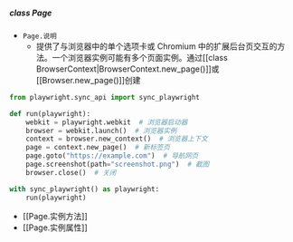 ##### class Page
- `Page.说明`
	- 提供了与浏览器中的单个选项卡或 Chromium 中的扩展后台页交互的方法。一个浏览器实例可能有多个页面实例。通过[[class BrowserContext|BrowserContext.new_page()]]或[[Browser.new_page()]]创建
```python
from playwright.sync_api import sync_playwright

def run(playwright):
    webkit = playwright.webkit  # 浏览器启动器
    browser = webkit.launch()  # 浏览器实例
    context = browser.new_context()  # 浏览器上下文
    page = context.new_page()  # 新标签页
    page.goto("https://example.com")  # 导航网页
    page.screenshot(path="screenshot.png")  # 截图
    browser.close()  # 关闭

with sync_playwright() as playwright:
    run(playwright)
```
- [[Page.实例方法]]
- [[Page.实例属性]]
